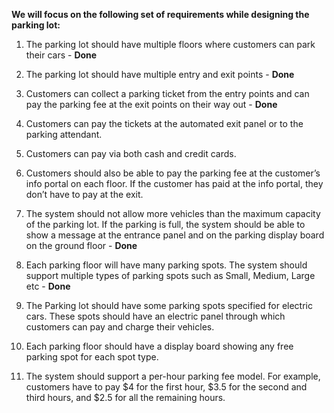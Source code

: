 **We will focus on the following set of requirements while designing the parking lot:**

1. The parking lot should have multiple floors where customers can park their cars - **Done**

2. The parking lot should have multiple entry and exit points - **Done**

3. Customers can collect a parking ticket from the entry points and can pay the parking fee at the exit points on their way out - **Done**

4. Customers can pay the tickets at the automated exit panel or to the parking attendant.

5. Customers can pay via both cash and credit cards.

6. Customers should also be able to pay the parking fee at the customer’s info portal on each floor. If the customer has paid at the info portal, they don’t have to pay at the exit.

7. The system should not allow more vehicles than the maximum capacity of the parking lot. If the parking is full, the system should be able to show a message at the entrance panel and on the parking display board on the ground floor - **Done**

8. Each parking floor will have many parking spots. The system should support multiple types of parking spots such as Small, Medium, Large etc - **Done**

9. The Parking lot should have some parking spots specified for electric cars. These spots should have an electric panel through which customers can pay and charge their vehicles.

10. Each parking floor should have a display board showing any free parking spot for each spot type.

11. The system should support a per-hour parking fee model. For example, customers have to pay $4 for the first hour, $3.5 for the second and third hours, and $2.5 for all the remaining hours.